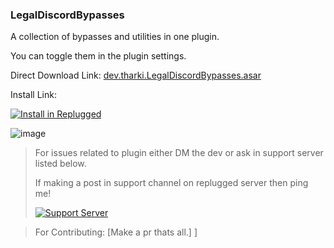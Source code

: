 ### LegalDiscordBypasses

A collection of bypasses and utilities in one plugin.

You can toggle them in the plugin settings.

Direct Download Link: [dev.tharki.LegalDiscordBypasses.asar](https://github.com/Tharki-God/LegalDiscordBypasses/releases/latest/download/dev.tharki.LegalDiscordBypasses.asar)

Install Link:


[![Install in Replugged](https://img.shields.io/badge/-Install%20in%20Replugged-blue?style=for-the-badge&logo=none)](https://replugged.dev/install?identifier=Tharki-God/LegalDiscordBypasses&source=github)

![image](https://tharki-god.github.io/files-random-host/bdpluginsassets/bypass.png)

> For issues related to plugin either DM the dev or ask in support server listed below.
>
>If making a post in support channel on replugged server then ping me!
>
> [![Support Server](https://discordapp.com/api/guilds/919649417005506600/widget.png?style=banner3)](https://discord.gg/SgKSKyh9gY)

> For Contributing: [Make a pr thats all.]
]

